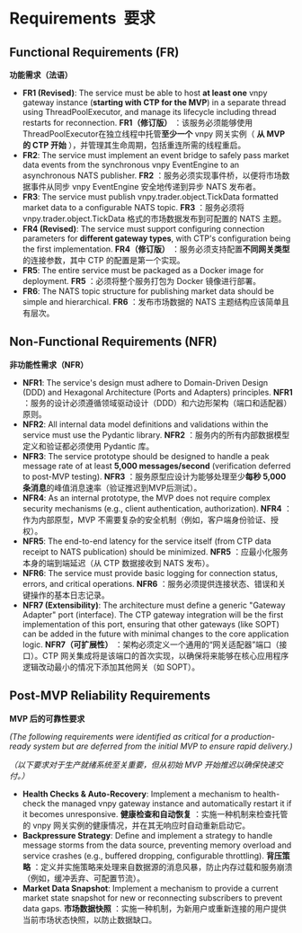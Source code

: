 # **Requirements  要求**

## **Functional Requirements (FR)**

**功能需求（法语）**

* **FR1 (Revised)**: The service must be able to host **at least one** vnpy gateway instance (**starting with CTP for the MVP**) in a separate thread using ThreadPoolExecutor, and manage its lifecycle including thread restarts for reconnection.
  **FR1（修订版）** ：该服务必须能够使用ThreadPoolExecutor在独立线程中托管**至少一个** vnpy 网关实例（ **从 MVP 的 CTP 开始** ），并管理其生命周期，包括重连所需的线程重启。
* **FR2**: The service must implement an event bridge to safely pass market data events from the synchronous vnpy EventEngine to an asynchronous NATS publisher.
  **FR2** ：服务必须实现事件桥，以便将市场数据事件从同步 vnpy EventEngine 安全地传递到异步 NATS 发布者。
* **FR3**: The service must publish vnpy.trader.object.TickData formatted market data to a configurable NATS topic.
  **FR3** ：服务必须将 vnpy.trader.object.TickData 格式的市场数据发布到可配置的 NATS 主题。
* **FR4 (Revised)**: The service must support configuring connection parameters for **different gateway types**, with CTP's configuration being the first implementation.
  **FR4（修订版）** ：服务必须支持配置**不同网关类型**的连接参数，其中 CTP 的配置是第一个实现。
* **FR5**: The entire service must be packaged as a Docker image for deployment.
  **FR5** ：必须将整个服务打包为 Docker 镜像进行部署。
* **FR6**: The NATS topic structure for publishing market data should be simple and hierarchical.
  **FR6** ：发布市场数据的 NATS 主题结构应该简单且有层次。

## **Non-Functional Requirements (NFR)**

**非功能性需求（NFR）**

* **NFR1**: The service's design must adhere to Domain-Driven Design (DDD) and Hexagonal Architecture (Ports and Adapters) principles.
  **NFR1** ：服务的设计必须遵循领域驱动设计（DDD）和六边形架构（端口和适配器）原则。
* **NFR2**: All internal data model definitions and validations within the service must use the Pydantic library.
  **NFR2** ：服务内的所有内部数据模型定义和验证都必须使用 Pydantic 库。
* **NFR3**: The service prototype should be designed to handle a peak message rate of at least **5,000 messages/second** (verification deferred to post-MVP testing).
  **NFR3** ：服务原型应设计为能够处理至少**每秒 5,000 条消息**的峰值消息速率（验证推迟到MVP后测试）。
* **NFR4**: As an internal prototype, the MVP does not require complex security mechanisms (e.g., client authentication, authorization).
  **NFR4** ：作为内部原型，MVP 不需要复杂的安全机制（例如，客户端身份验证、授权）。
* **NFR5**: The end-to-end latency for the service itself (from CTP data receipt to NATS publication) should be minimized.
  **NFR5** ：应最小化服务本身的端到端延迟（从 CTP 数据接收到 NATS 发布）。
* **NFR6**: The service must provide basic logging for connection status, errors, and critical operations.
  **NFR6** ：服务必须提供连接状态、错误和关键操作的基本日志记录。
* **NFR7 (Extensibility)**: The architecture must define a generic "Gateway Adapter" port (interface). The CTP gateway integration will be the first implementation of this port, ensuring that other gateways (like SOPT) can be added in the future with minimal changes to the core application logic.
  **NFR7（可扩展性）** ：架构必须定义一个通用的“网关适配器”端口（接口）。CTP 网关集成将是该端口的首次实现，以确保将来能够在核心应用程序逻辑改动最小的情况下添加其他网关（如 SOPT）。

## **Post-MVP Reliability Requirements**

**MVP 后的可靠性要求**

*(The following requirements were identified as critical for a production-ready system but are deferred from the initial MVP to ensure rapid delivery.)*

*（以下要求对于生产就绪系统至关重要，但从初始 MVP 开始推迟以确保快速交付。）*

* **Health Checks & Auto-Recovery**: Implement a mechanism to health-check the managed vnpy gateway instance and automatically restart it if it becomes unresponsive.
  **健康检查和自动恢复** ：实施一种机制来检查托管的 vnpy 网关实例的健康情况，并在其无响应时自动重新启动它。
* **Backpressure Strategy**: Define and implement a strategy to handle message storms from the data source, preventing memory overload and service crashes (e.g., buffered dropping, configurable throttling).
  **背压策略** ：定义并实施策略来处理来自数据源的消息风暴，防止内存过载和服务崩溃（例如，缓冲丢弃、可配置节流）。
* **Market Data Snapshot**: Implement a mechanism to provide a current market state snapshot for new or reconnecting subscribers to prevent data gaps.
  **市场数据快照** ：实施一种机制，为新用户或重新连接的用户提供当前市场状态快照，以防止数据缺口。
